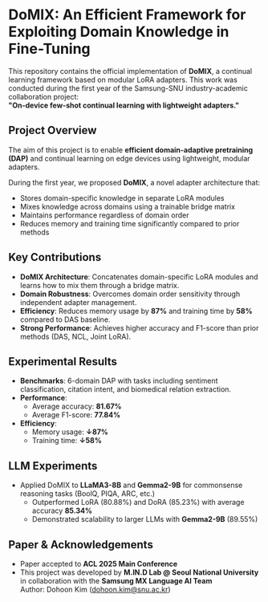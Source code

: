 # DoMIX: An Efficient Framework for Exploiting Domain Knowledge in Fine-Tuning

This repository contains the official implementation of **DoMIX**, a continual learning framework based on modular LoRA adapters. This work was conducted during the first year of the Samsung-SNU industry-academic collaboration project:  
**"On-device few-shot continual learning with lightweight adapters."**

## Project Overview

The aim of this project is to enable **efficient domain-adaptive pretraining (DAP)** and continual learning on edge devices using lightweight, modular adapters.

During the first year, we proposed **DoMIX**, a novel adapter architecture that:
- Stores domain-specific knowledge in separate LoRA modules
- Mixes knowledge across domains using a trainable bridge matrix
- Maintains performance regardless of domain order
- Reduces memory and training time significantly compared to prior methods

## Key Contributions

- **DoMIX Architecture**: Concatenates domain-specific LoRA modules and learns how to mix them through a bridge matrix.
- **Domain Robustness**: Overcomes domain order sensitivity through independent adapter management.
- **Efficiency**: Reduces memory usage by **87%** and training time by **58%** compared to DAS baseline.
- **Strong Performance**: Achieves higher accuracy and F1-score than prior methods (DAS, NCL, Joint LoRA).

## Experimental Results

- **Benchmarks**: 6-domain DAP with tasks including sentiment classification, citation intent, and biomedical relation extraction.
- **Performance**:
  - Average accuracy: **81.67%**
  - Average F1-score: **77.84%**
- **Efficiency**:
  - Memory usage: **↓87%**
  - Training time: **↓58%**

## LLM Experiments

- Applied DoMIX to **LLaMA3-8B** and **Gemma2-9B** for commonsense reasoning tasks (BoolQ, PIQA, ARC, etc.)
  - Outperformed LoRA (80.88%) and DoRA (85.23%) with average accuracy **85.34%**
  - Demonstrated scalability to larger LLMs with **Gemma2-9B** (89.55%)

## Paper & Acknowledgements

- Paper accepted to **ACL 2025 Main Conference**
- This project was developed by **M.IN.D Lab @ Seoul National University** in collaboration with the **Samsung MX Language AI Team**  
  Author: Dohoon Kim (dohoon.kim@snu.ac.kr)
